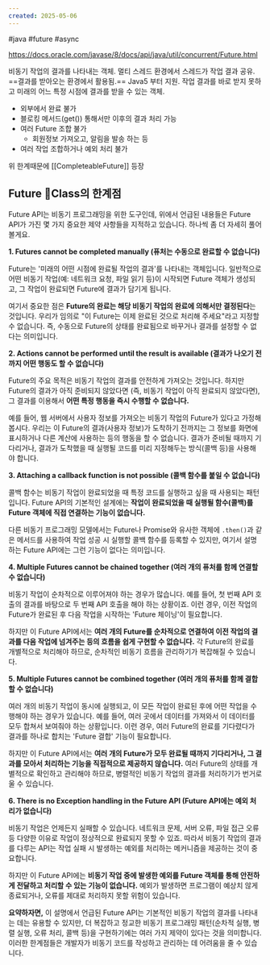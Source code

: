 ```yaml
---
created: 2025-05-06
---
```

#java #future #async

https://docs.oracle.com/javase/8/docs/api/java/util/concurrent/Future.html

비동기 작업의 결과를 나타내는 객체. 멀티 스레드 환경에서 스레드가 작업 결과 공유. ==결과를 받아오는 환경에서 활용됨.== Java5 부터 지원. 작업 결과를 바로 받지 못하고 미래의 어느 특정 시점에 결과를 받을 수 있는 객체.

- 외부에서 완료 불가
- 블로킹 메서드(get()) 통해서만 이후의 결과 처리 가능
- 여러 Future 조합 불가
	- 회원정보 가져오고, 알림을 발송 하는 등
- 여러 작업 조합하거나 예외 처리 불가

위 한계때문에 [[CompleteableFuture]] 등장


## Future Class의 한계점

Future API는 비동기 프로그래밍을 위한 도구인데, 위에서 언급된 내용들은 Future API가 가진 몇 가지 중요한 제약 사항들을 지적하고 있습니다. 하나씩 좀 더 자세히 풀어볼게요.

**1. Futures cannot be completed manually (퓨처는 수동으로 완료할 수 없습니다)**

Future는 '미래의 어떤 시점에 완료될 작업의 결과'를 나타내는 객체입니다. 일반적으로 어떤 비동기 작업(예: 네트워크 요청, 파일 읽기 등)이 시작되면 Future 객체가 생성되고, 그 작업이 완료되면 Future에 결과가 담기게 됩니다.

여기서 중요한 점은 **Future의 완료는 해당 비동기 작업의 완료에 의해서만 결정된다**는 것입니다. 우리가 임의로 "이 Future는 이제 완료된 것으로 처리해 주세요"라고 지정할 수 없습니다. 즉, 수동으로 Future의 상태를 완료됨으로 바꾸거나 결과를 설정할 수 없다는 의미입니다.

**2. Actions cannot be performed until the result is available (결과가 나오기 전까지 어떤 행동도 할 수 없습니다)**

Future의 주요 목적은 비동기 작업의 결과를 안전하게 가져오는 것입니다. 하지만 Future의 결과가 아직 준비되지 않았다면 (즉, 비동기 작업이 아직 완료되지 않았다면), 그 결과를 이용해서 **어떤 특정 행동을 즉시 수행할 수 없습니다.**

예를 들어, 웹 서버에서 사용자 정보를 가져오는 비동기 작업의 Future가 있다고 가정해 봅시다. 우리는 이 Future의 결과(사용자 정보)가 도착하기 전까지는 그 정보를 화면에 표시하거나 다른 계산에 사용하는 등의 행동을 할 수 없습니다. 결과가 준비될 때까지 기다리거나, 결과가 도착했을 때 실행될 코드를 미리 지정해두는 방식(콜백 등)을 사용해야 합니다.

**3. Attaching a callback function is not possible (콜백 함수를 붙일 수 없습니다)**

콜백 함수는 비동기 작업이 완료되었을 때 특정 코드를 실행하고 싶을 때 사용되는 패턴입니다. Future API의 기본적인 설계에는 **작업이 완료되었을 때 실행될 함수(콜백)를 Future 객체에 직접 연결하는 기능이 없습니다.**

다른 비동기 프로그래밍 모델에서는 Future나 Promise와 유사한 객체에 `.then()`과 같은 메서드를 사용하여 작업 성공 시 실행할 콜백 함수를 등록할 수 있지만, 여기서 설명하는 Future API에는 그런 기능이 없다는 의미입니다.

**4. Multiple Futures cannot be chained together (여러 개의 퓨처를 함께 연결할 수 없습니다)**

비동기 작업이 순차적으로 이루어져야 하는 경우가 많습니다. 예를 들어, 첫 번째 API 호출의 결과를 바탕으로 두 번째 API 호출을 해야 하는 상황이죠. 이런 경우, 이전 작업의 Future가 완료된 후 다음 작업을 시작하는 'Future 체이닝'이 필요합니다.

하지만 이 Future API에서는 **여러 개의 Future를 순차적으로 연결하여 이전 작업의 결과를 다음 작업에 넘겨주는 등의 흐름을 쉽게 구현할 수 없습니다.** 각 Future의 완료를 개별적으로 처리해야 하므로, 순차적인 비동기 흐름을 관리하기가 복잡해질 수 있습니다.

**5. Multiple Futures cannot be combined together (여러 개의 퓨처를 함께 결합할 수 없습니다)**

여러 개의 비동기 작업이 동시에 실행되고, 이 모든 작업이 완료된 후에 어떤 작업을 수행해야 하는 경우가 있습니다. 예를 들어, 여러 곳에서 데이터를 가져와서 이 데이터를 모두 합쳐서 보여줘야 하는 상황입니다. 이런 경우, 여러 Future의 완료를 기다렸다가 결과를 하나로 합치는 'Future 결합' 기능이 필요합니다.

하지만 이 Future API에서는 **여러 개의 Future가 모두 완료될 때까지 기다리거나, 그 결과를 모아서 처리하는 기능을 직접적으로 제공하지 않습니다.** 여러 Future의 상태를 개별적으로 확인하고 관리해야 하므로, 병렬적인 비동기 작업의 결과를 처리하기가 번거로울 수 있습니다.

**6. There is no Exception handling in the Future API (Future API에는 예외 처리가 없습니다)**

비동기 작업은 언제든지 실패할 수 있습니다. 네트워크 문제, 서버 오류, 파일 접근 오류 등 다양한 이유로 작업이 정상적으로 완료되지 못할 수 있죠. 따라서 비동기 작업의 결과를 다루는 API는 작업 실패 시 발생하는 예외를 처리하는 메커니즘을 제공하는 것이 중요합니다.

하지만 이 Future API에는 **비동기 작업 중에 발생한 예외를 Future 객체를 통해 안전하게 전달하고 처리할 수 있는 기능이 없습니다.** 예외가 발생하면 프로그램이 예상치 않게 종료되거나, 오류를 제대로 처리하지 못할 위험이 있습니다.

**요약하자면,** 이 설명에서 언급된 Future API는 기본적인 비동기 작업의 결과를 나타내는 데는 유용할 수 있지만, 더 복잡하고 정교한 비동기 프로그래밍 패턴(순차적 실행, 병렬 실행, 오류 처리, 콜백 등)을 구현하기에는 여러 가지 제약이 있다는 것을 의미합니다. 이러한 한계점들은 개발자가 비동기 코드를 작성하고 관리하는 데 어려움을 줄 수 있습니다.